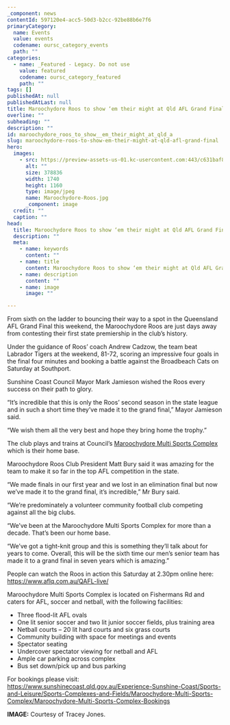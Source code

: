 ```yaml
---
_component: news
contentId: 597120e4-acc5-50d3-b2cc-92be88b6e7f6
primaryCategory:
  name: Events
  value: events
  codename: oursc_category_events
  path: ""
categories:
  - name: _Featured - Legacy. Do not use
    value: featured
    codename: oursc_category_featured
    path: ""
tags: []
publishedAt: null
publishedAtLast: null
title: Maroochydore Roos to show ‘em their might at Qld AFL Grand Final
overline: ""
subheading: ""
description: ""
id: maroochydore_roos_to_show__em_their_might_at_qld_a
slug: maroochydore-roos-to-show-em-their-might-at-qld-afl-grand-final
hero:
  images:
    - src: https://preview-assets-us-01.kc-usercontent.com:443/c631baf8-1b46-001f-580c-d0001b68b4a8/13f90beb-e335-4c97-a0b9-5e2496347237/Maroochydore-Roos.jpg
      alt: ""
      size: 378836
      width: 1740
      height: 1160
      type: image/jpeg
      name: Maroochydore-Roos.jpg
      _component: image
  credit: ""
  caption: ""
head:
  title: Maroochydore Roos to show ‘em their might at Qld AFL Grand Final
  description: ""
  meta:
    - name: keywords
      content: ""
    - name: title
      content: Maroochydore Roos to show ‘em their might at Qld AFL Grand Final
    - name: description
      content: ""
    - name: image
      image: ""

---
```

From sixth on the ladder to bouncing their way to a spot in the Queensland AFL Grand Final this weekend, the Maroochydore Roos are just days away from contesting their first state premiership in the club’s history.

Under the guidance of Roos’ coach Andrew Cadzow, the team beat Labrador Tigers at the weekend, 81-72, scoring an impressive four goals in the final four minutes and booking a battle against the Broadbeach Cats on Saturday at Southport.

Sunshine Coast Council Mayor Mark Jamieson wished the Roos every success on their path to glory.

“It’s incredible that this is only the Roos’ second season in the state league and in such a short time they’ve made it to the grand final,” Mayor Jamieson said.

“We wish them all the very best and hope they bring home the trophy.”

The club plays and trains at Council’s [Maroochydore Multi Sports Complex](https://www.sunshinecoast.qld.gov.au/Experience-Sunshine-Coast/Sports-and-Leisure/Sports-Complexes-and-Fields/Maroochydore-Multi-Sports-Complex)
&#x20;which is their home base.

Maroochydore Roos Club President Matt Bury said it was amazing for the team to make it so far in the top AFL competition in the state. 

“We made finals in our first year and we lost in an elimination final but now we’ve made it to the grand final, it’s incredible,” Mr Bury said.

“We’re predominately a volunteer community football club competing against all the big clubs.

“We’ve been at the Maroochydore Multi Sports Complex for more than a decade. That’s been our home base.

“We’ve got a tight-knit group and this is something they’ll talk about for years to come. Overall, this will be the sixth time our men’s senior team has made it to a grand final in seven years which is amazing.”

People can watch the Roos in action this Saturday at 2.30pm online here: <https://www.aflq.com.au/QAFL-live/>


Maroochydore Multi Sports Complex is located on Fishermans Rd and caters for AFL, soccer and netball, with the following facilities:

*   Three flood-lit AFL ovals
*   One lit senior soccer and two lit junior soccer fields, plus training area
*   Netball courts – 20 lit hard courts and six grass courts
*   Community building with space for meetings and events
*   Spectator seating
*   Undercover spectator viewing for netball and AFL
*   Ample car parking across complex
*   Bus set down/pick up and bus parking

For bookings please visit: <https://www.sunshinecoast.qld.gov.au/Experience-Sunshine-Coast/Sports-and-Leisure/Sports-Complexes-and-Fields/Maroochydore-Multi-Sports-Complex/Maroochydore-Multi-Sports-Complex-Bookings>


**IMAGE:** Courtesy of Tracey Jones.
